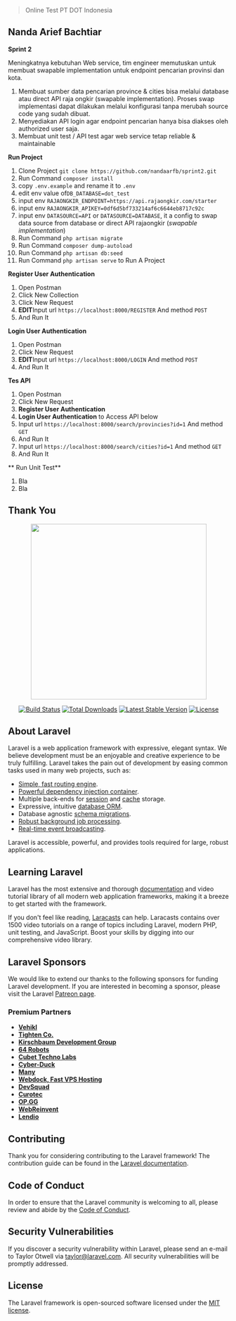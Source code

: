 > Online Test PT DOT Indonesia
 
 ## Nanda Arief Bachtiar

**Sprint 2**

Meningkatnya kebutuhan Web service, tim engineer memutuskan untuk membuat swapable implementation​ untuk endpoint pencarian provinsi dan kota.
1. Membuat sumber data pencarian province & cities bisa melalui database​ atau direct API​ raja ongkir (swapable implementation). Proses swap implementasi dapat dilakukan melalui konfigurasi tanpa merubah source code yang sudah dibuat.
2. Menyediakan API login agar endpoint pencarian hanya bisa diakses oleh authorized user saja.
3. Membuat unit test / API test agar web service tetap reliable & maintainable

**Run Project**
1. Clone Project `git clone https://github.com/nandaarfb/sprint2.git`
2. Run Command `composer install`
3. copy `.env.example` and rename it to `.env`
4. edit env value of`DB_DATABASE=dot_test`
5. input env `RAJAONGKIR_ENDPOINT=https://api.rajaongkir.com/starter`
6. input env `RAJAONGKIR_APIKEY=0df6d5bf733214af6c6644eb8717c92c`
7. input env `DATASOURCE=API` or `DATASOURCE=DATABASE`, it a config to swap data source from database or direct API rajaongkir (*swapable implementation*)
8. Run Command `php artisan migrate`
9. Run Command `composer dump-autoload`
10. Run Command `php artisan db:seed`
11. Run Command `php artisan serve` to Run A Project

**Register User Authentication**
1. Open Postman
2. Click New Collection
3. Click New Request
4. **EDIT**Input url `https://localhost:8000/REGISTER` And method `POST`
5. And Run It

**Login User Authentication**
1. Open Postman
3. Click New Request
4. **EDIT**Input url `https://localhost:8000/LOGIN` And method `POST`
5. And Run It

**Tes API**
1. Open Postman
3. Click New Request
4. **Register User Authentication**
4. **Login User Authentication** to Access API below
4. Input url `https://localhost:8000/search/provincies?id=1` And method `GET`
5. And Run It
6. Input url `https://localhost:8000/search/cities?id=1` And method `GET`
7. And Run It

** Run Unit Test**
1. Bla
2. Bla

## Thank You

<p align="center"><a href="https://laravel.com" target="_blank"><img src="https://raw.githubusercontent.com/laravel/art/master/logo-lockup/5%20SVG/2%20CMYK/1%20Full%20Color/laravel-logolockup-cmyk-red.svg" width="400"></a></p>

<p align="center">
<a href="https://travis-ci.org/laravel/framework"><img src="https://travis-ci.org/laravel/framework.svg" alt="Build Status"></a>
<a href="https://packagist.org/packages/laravel/framework"><img src="https://img.shields.io/packagist/dt/laravel/framework" alt="Total Downloads"></a>
<a href="https://packagist.org/packages/laravel/framework"><img src="https://img.shields.io/packagist/v/laravel/framework" alt="Latest Stable Version"></a>
<a href="https://packagist.org/packages/laravel/framework"><img src="https://img.shields.io/packagist/l/laravel/framework" alt="License"></a>
</p>

## About Laravel

Laravel is a web application framework with expressive, elegant syntax. We believe development must be an enjoyable and creative experience to be truly fulfilling. Laravel takes the pain out of development by easing common tasks used in many web projects, such as:

- [Simple, fast routing engine](https://laravel.com/docs/routing).
- [Powerful dependency injection container](https://laravel.com/docs/container).
- Multiple back-ends for [session](https://laravel.com/docs/session) and [cache](https://laravel.com/docs/cache) storage.
- Expressive, intuitive [database ORM](https://laravel.com/docs/eloquent).
- Database agnostic [schema migrations](https://laravel.com/docs/migrations).
- [Robust background job processing](https://laravel.com/docs/queues).
- [Real-time event broadcasting](https://laravel.com/docs/broadcasting).

Laravel is accessible, powerful, and provides tools required for large, robust applications.

## Learning Laravel

Laravel has the most extensive and thorough [documentation](https://laravel.com/docs) and video tutorial library of all modern web application frameworks, making it a breeze to get started with the framework.

If you don't feel like reading, [Laracasts](https://laracasts.com) can help. Laracasts contains over 1500 video tutorials on a range of topics including Laravel, modern PHP, unit testing, and JavaScript. Boost your skills by digging into our comprehensive video library.

## Laravel Sponsors

We would like to extend our thanks to the following sponsors for funding Laravel development. If you are interested in becoming a sponsor, please visit the Laravel [Patreon page](https://patreon.com/taylorotwell).

### Premium Partners

- **[Vehikl](https://vehikl.com/)**
- **[Tighten Co.](https://tighten.co)**
- **[Kirschbaum Development Group](https://kirschbaumdevelopment.com)**
- **[64 Robots](https://64robots.com)**
- **[Cubet Techno Labs](https://cubettech.com)**
- **[Cyber-Duck](https://cyber-duck.co.uk)**
- **[Many](https://www.many.co.uk)**
- **[Webdock, Fast VPS Hosting](https://www.webdock.io/en)**
- **[DevSquad](https://devsquad.com)**
- **[Curotec](https://www.curotec.com/services/technologies/laravel/)**
- **[OP.GG](https://op.gg)**
- **[WebReinvent](https://webreinvent.com/?utm_source=laravel&utm_medium=github&utm_campaign=patreon-sponsors)**
- **[Lendio](https://lendio.com)**

## Contributing

Thank you for considering contributing to the Laravel framework! The contribution guide can be found in the [Laravel documentation](https://laravel.com/docs/contributions).

## Code of Conduct

In order to ensure that the Laravel community is welcoming to all, please review and abide by the [Code of Conduct](https://laravel.com/docs/contributions#code-of-conduct).

## Security Vulnerabilities

If you discover a security vulnerability within Laravel, please send an e-mail to Taylor Otwell via [taylor@laravel.com](mailto:taylor@laravel.com). All security vulnerabilities will be promptly addressed.

## License

The Laravel framework is open-sourced software licensed under the [MIT license](https://opensource.org/licenses/MIT).
